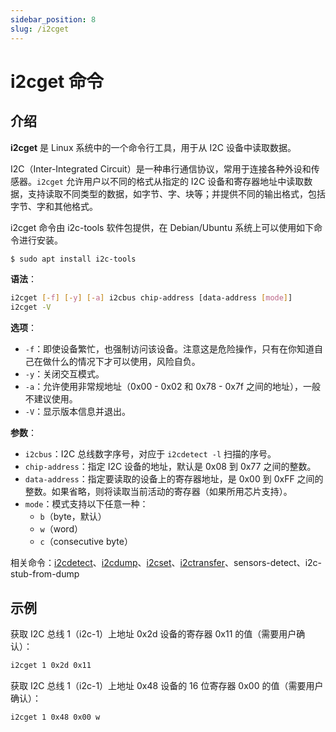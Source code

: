 ```yaml
---
sidebar_position: 8
slug: /i2cget
---
```


# i2cget 命令



## 介绍

**i2cget** 是 Linux 系统中的一个命令行工具，用于从 I2C 设备中读取数据。

I2C（Inter-Integrated Circuit）是一种串行通信协议，常用于连接各种外设和传感器。`i2cget` 允许用户以不同的格式从指定的 I2C 设备和寄存器地址中读取数据，支持读取不同类型的数据，如字节、字、块等；并提供不同的输出格式，包括字节、字和其他格式。

i2cget 命令由 i2c-tools 软件包提供，在 Debian/Ubuntu 系统上可以使用如下命令进行安装。

```bash
$ sudo apt install i2c-tools
```

**语法**：

```bash
i2cget [-f] [-y] [-a] i2cbus chip-address [data-address [mode]]
i2cget -V
```

**选项**：

- `-f`：即使设备繁忙，也强制访问该设备。注意这是危险操作，只有在你知道自己在做什么的情况下才可以使用，风险自负。
- `-y`：关闭交互模式。
- `-a`：允许使用非常规地址（0x00 - 0x02 和 0x78 - 0x7f 之间的地址），一般不建议使用。
- `-V`：显示版本信息并退出。

**参数**：

- `i2cbus`：I2C 总线数字序号，对应于 `i2cdetect -l` 扫描的序号。
- `chip-address`：指定 I2C 设备的地址，默认是 0x08 到 0x77 之间的整数。
- `data-address`：指定要读取的设备上的寄存器地址，是 0x00 到 0xFF 之间的整数。如果省略，则将读取当前活动的寄存器（如果所用芯片支持）。
- `mode`：模式支持以下任意一种：
  - `b`（byte，默认）
  - `w`（word）
  - `c`（consecutive byte）

相关命令：[i2cdetect](/linux-command/i2cdetect)、[i2cdump](/linux-command/i2cdump)、[i2cset](/linux-command/i2cset)、[i2ctransfer](/linux-command/i2ctransfer)、sensors-detect、i2c-stub-from-dump



## 示例

获取 I2C 总线 1（i2c-1）上地址 0x2d 设备的寄存器 0x11 的值（需要用户确认）：

```bash
i2cget 1 0x2d 0x11
```

获取 I2C 总线 1（i2c-1）上地址 0x48 设备的 16 位寄存器 0x00 的值（需要用户确认）：

```bash
i2cget 1 0x48 0x00 w
```

